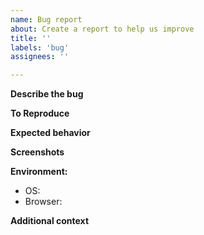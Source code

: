 ```yaml
---
name: Bug report
about: Create a report to help us improve
title: ''
labels: 'bug'
assignees: ''

---
```


**Describe the bug**



**To Reproduce**



**Expected behavior**



**Screenshots**


**Environment:**
 - OS:
 - Browser:

**Additional context**
